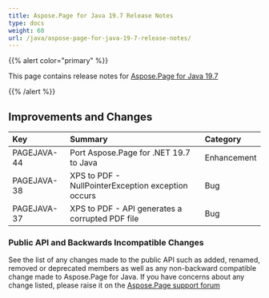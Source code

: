 ```yaml
---
title: Aspose.Page for Java 19.7 Release Notes
type: docs
weight: 60
url: /java/aspose-page-for-java-19-7-release-notes/
---
```


{{% alert color="primary" %}} 

This page contains release notes for [Aspose.Page for Java 19.7](https://repository.aspose.com/webapp/#/artifacts/browse/tree/General/repo/com/aspose/aspose-page/19.7)

{{% /alert %}} 
## **Improvements and Changes**

|**Key**|**Summary**|**Category**|
| :- | :- | :- |
|PAGEJAVA-44|Port Aspose.Page for .NET 19.7 to Java|Enhancement|
|PAGEJAVA-38|XPS to PDF - NullPointerException exception occurs|Bug|
|PAGEJAVA-37|XPS to PDF - API generates a corrupted PDF file|Bug|
### **Public API and Backwards Incompatible Changes**
See the list of any changes made to the public API such as added, renamed, removed or deprecated members as well as any non-backward compatible change made to Aspose.Page for Java. If you have concerns about any change listed, please raise it on the [Aspose.Page support forum](https://forum.aspose.com/c/page/39)



